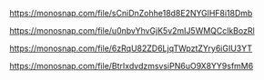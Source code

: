 https://monosnap.com/file/sCniDnZohhe18d8E2NYGlHF8i18Dmb

https://monosnap.com/file/u0nbvYhvGjK5v2mIJ5WMQCclkBozRl

https://monosnap.com/file/6zRqU82ZD6LjqTWpztZYry6iGIU3YT

https://monosnap.com/file/BtrIxdvdzmsvsiPN6uO9X8YY9sfmM6
